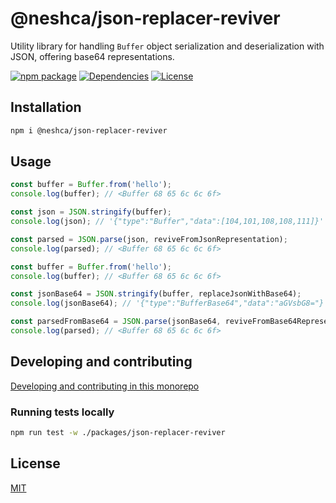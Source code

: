 # @neshca/json-replacer-reviver

Utility library for handling `Buffer` object serialization and deserialization with JSON, offering base64 representations.

[![npm package](https://img.shields.io/npm/v/@neshca/json-replacer-reviver/latest.svg)](https://www.npmjs.com/package/@neshca/json-replacer-reviver)
[![Dependencies](https://img.shields.io/npm/dm/@neshca/json-replacer-reviver)](https://www.npmjs.com/package/@neshca/json-replacer-reviver)
[![License](https://img.shields.io/npm/l/express.svg)](https://github.com/caching-tools/next-shared-cache/blob/canary/packages/json-replacer-reviver/LICENSE)

## Installation

```bash
npm i @neshca/json-replacer-reviver
```

## Usage

```js
const buffer = Buffer.from('hello');
console.log(buffer); // <Buffer 68 65 6c 6c 6f>

const json = JSON.stringify(buffer);
console.log(json); // '{"type":"Buffer","data":[104,101,108,108,111]}'

const parsed = JSON.parse(json, reviveFromJsonRepresentation);
console.log(parsed); // <Buffer 68 65 6c 6c 6f>
```

```js
const buffer = Buffer.from('hello');
console.log(buffer); // <Buffer 68 65 6c 6c 6f>

const jsonBase64 = JSON.stringify(buffer, replaceJsonWithBase64);
console.log(jsonBase64); // '{"type":"BufferBase64","data":"aGVsbG8="}'

const parsedFromBase64 = JSON.parse(jsonBase64, reviveFromBase64Representation);
console.log(parsed); // <Buffer 68 65 6c 6c 6f>
```

## Developing and contributing

[Developing and contributing in this monorepo](../../docs/contributing/monorepo.md)

### Running tests locally

```bash
npm run test -w ./packages/json-replacer-reviver
```

## License

[MIT](./LICENSE)
